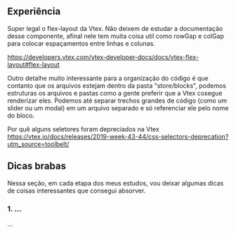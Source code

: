 ## Experiência

Super legal o flex-layout da Vtex. Não deixem de estudar a documentação desse componente, afinal nele tem muita coisa util como rowGap e colGap para colocar espaçamentos entre linhas e colunas.

https://developers.vtex.com/vtex-developer-docs/docs/vtex-flex-layout#flex-layout

Outro detalhe muito interessante para a organização do código é que contanto que os arquivos estejam dentro da pasta "store/blocks", podemos estruturas os arquivos e pastas como a gente preferir que a Vtex cosegue renderizar eles. Podemos até separar trechos grandes de código (como um slider ou um modal) em um arquivo separado e só referenciar ele pelo nome do bloco.


Por quê alguns seletores foram depreciados na Vtex
https://vtex.io/docs/releases/2019-week-43-44/css-selectors-deprecation?utm_source=toolbelt/


## Dicas brabas

Nessa seção, em cada etapa dos meus estudos, vou deixar algumas dicas de coisas interessantes que consegui absorver.

### 1. ...

...